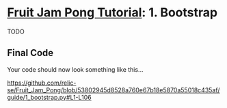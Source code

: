 # [Fruit Jam Pong Tutorial](.#sections): 1. Bootstrap

TODO

## Final Code

Your code should now look something like this...

https://github.com/relic-se/Fruit_Jam_Pong/blob/53802945d8528a760e67b18e5870a55018c435af/guide/1_bootstrap.py#L1-L106
